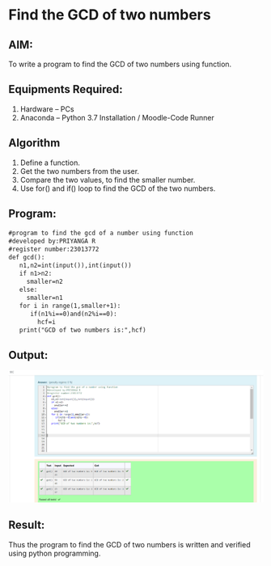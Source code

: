 # Find the GCD of two numbers

## AIM:
To write a program to find the GCD of two numbers using function.

## Equipments Required:
1. Hardware – PCs
2. Anaconda – Python 3.7 Installation / Moodle-Code Runner

## Algorithm
1. Define a function.
2. Get the two numbers from the user.
3. Compare the two values, to find the smaller number.
4. Use for() and if() loop to find the GCD of the two numbers.

## Program:
```
#program to find the gcd of a number using function 
#developed by:PRIYANGA R
#register number:23013772
def gcd():
   n1,n2=int(input()),int(input())
   if n1>n2:
     smaller=n2
   else:
     smaller=n1
   for i in range(1,smaller+1):
      if(n1%i==0)and(n2%i==0):
        hcf=i
   print("GCD of two numbers is:",hcf)
```

## Output:

![OUTPUT](<ex 2a.png>)


## Result:
Thus the program to find the GCD of two numbers is written and verified using python programming.
